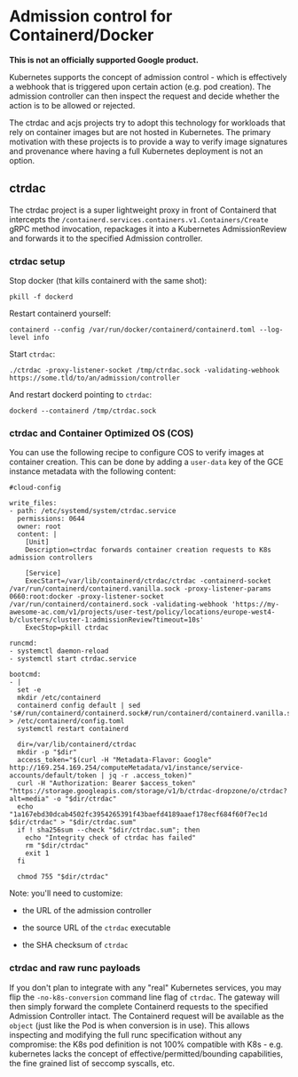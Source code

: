 # Admission control for Containerd/Docker

**This is not an officially supported Google product.**

Kubernetes supports the concept of admission control - which is effectively a
webhook that is triggered upon certain action (e.g. pod creation). The admission
controller can then inspect the request and decide whether the action is to be
allowed or rejected.

The ctrdac and acjs projects try to adopt this technology for workloads that
rely on container images but are not hosted in Kubernetes. The primary
motivation with these projects is to provide a way to verify image signatures
and provenance where having a full Kubernetes deployment is not an option.

## ctrdac

The ctrdac project is a super lightweight proxy in front of Containerd that
intercepts the `/containerd.services.containers.v1.Containers/Create` gRPC
method invocation, repackages it into a Kubernetes AdmissionReview and forwards
it to the specified Admission controller.

### ctrdac setup

Stop docker (that kills containerd with the same shot):

```
pkill -f dockerd
```

Restart containerd yourself:

```
containerd --config /var/run/docker/containerd/containerd.toml --log-level info
```

Start `ctrdac`:

```
./ctrdac -proxy-listener-socket /tmp/ctrdac.sock -validating-webhook https://some.tld/to/an/admission/controller
```

And restart dockerd pointing to `ctrdac`:

```
dockerd --containerd /tmp/ctrdac.sock
```


### ctrdac and Container Optimized OS (COS)

You can use the following recipe to configure COS to verify images at container
creation. This can be done by adding a `user-data` key of the GCE instance
metadata with the following content:

```
#cloud-config

write_files:
- path: /etc/systemd/system/ctrdac.service
  permissions: 0644
  owner: root
  content: |
    [Unit]
    Description=ctrdac forwards container creation requests to K8s admission controllers

    [Service]
    ExecStart=/var/lib/containerd/ctrdac/ctrdac -containerd-socket /var/run/containerd/containerd.vanilla.sock -proxy-listener-params 0660:root:docker -proxy-listener-socket /var/run/containerd/containerd.sock -validating-webhook 'https://my-awesome-ac.com/v1/projects/user-test/policy/locations/europe-west4-b/clusters/cluster-1:admissionReview?timeout=10s'
    ExecStop=pkill ctrdac

runcmd:
- systemctl daemon-reload
- systemctl start ctrdac.service

bootcmd:
- |
  set -e
  mkdir /etc/containerd
  containerd config default | sed 's#/run/containerd/containerd.sock#/run/containerd/containerd.vanilla.sock#' > /etc/containerd/config.toml
  systemctl restart containerd

  dir=/var/lib/containerd/ctrdac
  mkdir -p "$dir"
  access_token="$(curl -H "Metadata-Flavor: Google"  http://169.254.169.254/computeMetadata/v1/instance/service-accounts/default/token | jq -r .access_token)"
  curl -H "Authorization: Bearer $access_token" "https://storage.googleapis.com/storage/v1/b/ctrdac-dropzone/o/ctrdac?alt=media" -o "$dir/ctrdac"
  echo "1a167ebd30dcab4502fc3954265391f43baefd4189aaef178ecf684f60f7ec1d $dir/ctrdac" > "$dir/ctrdac.sum"
  if ! sha256sum --check "$dir/ctrdac.sum"; then
    echo "Integrity check of ctrdac has failed"
    rm "$dir/ctrdac"
    exit 1
  fi

  chmod 755 "$dir/ctrdac"

```

Note: you'll need to customize:

-   the URL of the admission controller

-   the source URL of the `ctrdac` executable

-   the SHA checksum of `ctrdac`

### ctrdac and raw runc payloads

If you don't plan to integrate with any "real" Kubernetes services, you may flip
the `-no-k8s-conversion` command line flag of `ctrdac`. The gateway will then
simply forward the complete Containerd requests to the specified Admission
Controller intact. The Containerd request will be available as the `object`
(just like the Pod is when conversion is in use). This allows inspecting and
modifying the full runc specification without any compromise: the K8s pod
definition is not 100% compatible with K8s - e.g. kubernetes lacks the concept
of effective/permitted/bounding capabilities, the fine grained list of seccomp
syscalls, etc.
